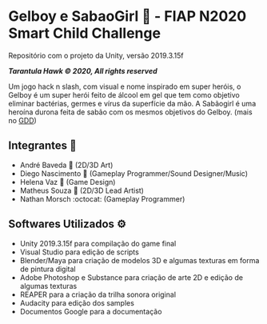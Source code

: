 # Gelboy e SabaoGirl :soap: - FIAP N2020 Smart Child Challenge
Repositório com o projeto da Unity, versão 2019.3.15f

***Tarantula Hawk © 2020, All rights reserved***

Um jogo hack n slash, com visual e nome inspirado em super heróis, o Gelboy é um super herói feito de álcool em gel que tem como objetivo eliminar bactérias, germes e vírus da superfície da mão. A Sabãogirl é uma heroína durona feita de sabão com os mesmos objetivos do Gelboy. (mais no [GDD](https://docs.google.com/document/d/1NpnaKHIp-tHxT56_3sZTmjhV_TtzL7my7Yh8eu54BpY/edit?usp=sharing))
 
## Integrantes :busts_in_silhouette:
- André Baveda :man: (2D/3D Art)
- Diego Nascimento :horse: (Gameplay Programmer/Sound Designer/Music)
- Helena Vaz :penguin: (Game Design)
- Matheus Souza :goat: (2D/3D Lead Artist)
- Nathan Morsch :octocat: (Gameplay Programmer)

## Softwares Utilizados :gear:
- Unity 2019.3.15f para compilação do game final
- Visual Studio para edição de scripts
- Blender/Maya para criação de modelos 3D e algumas texturas em forma de pintura digital
- Adobe Photoshop e Substance para criação de arte 2D e edição de algumas texturas
- REAPER para a criação da trilha sonora original
- Audacity para edição dos samples
- Documentos Google para a documentação
